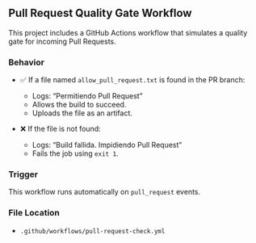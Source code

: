 ## Pull Request Quality Gate Workflow

This project includes a GitHub Actions workflow that simulates a quality gate for incoming Pull Requests.

### Behavior

- ✅ If a file named `allow_pull_request.txt` is found in the PR branch:

  - Logs: “Permitiendo Pull Request”
  - Allows the build to succeed.
  - Uploads the file as an artifact.

- ❌ If the file is not found:
  - Logs: “Build fallida. Impidiendo Pull Request”
  - Fails the job using `exit 1`.

### Trigger

This workflow runs automatically on `pull_request` events.

### File Location

- `.github/workflows/pull-request-check.yml`
